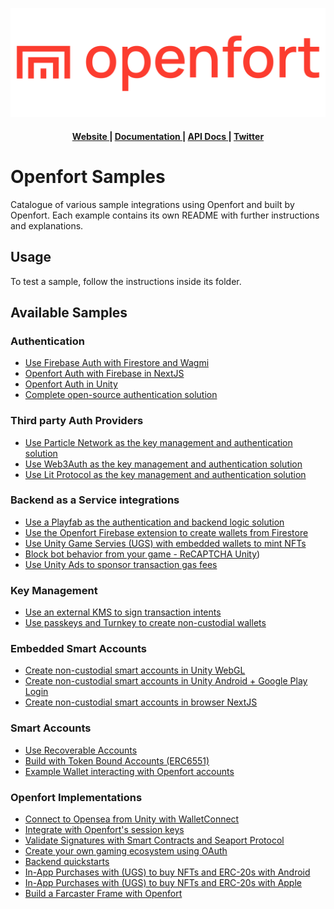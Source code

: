 ![Openfort Protocol][banner-image]

<div align="center">
  <h4>
    <a href="https://www.openfort.xyz/">
      Website
    </a>
    <span> | </span>
    <a href="https://www.openfort.xyz/docs">
      Documentation
    </a>
    <span> | </span>
    <a href="https://www.openfort.xyz/docs/api">
      API Docs
    </a>
    <span> | </span>
    <a href="https://twitter.com/openfortxyz">
      Twitter
    </a>
  </h4>
</div>

[banner-image]: .github/img/OpenfortRed.png

# Openfort Samples

Catalogue of various sample integrations using Openfort and built by Openfort. Each example contains its own README with further instructions and explanations.

## Usage
To test a sample, follow the instructions inside its folder.

## Available Samples

### Authentication
- [Use Firebase Auth with Firestore and Wagmi](firebase-wagmi-nextjs)
- [Openfort Auth with Firebase in NextJS](https://github.com/openfort-xyz/firebase-auth-sample)
- [Openfort Auth in Unity](https://github.com/openfort-xyz/authentication-unity-sample)
- [Complete open-source authentication solution](ssv-social-nextjs)
### Third party Auth Providers
- [Use Particle Network as the key management and authentication solution](particle-network-nextjs)
- [Use Web3Auth as the key management and authentication solution](web3auth-nextjs)
- [Use Lit Protocol as the key management and authentication solution](lit-protocol)
### Backend as a Service integrations
- [Use a Playfab as the authentication and backend logic solution](https://github.com/openfort-xyz/playfab-unity-sample)
- [Use the Openfort Firebase extension to create wallets from Firestore](https://github.com/openfort-xyz/firebase-extension-unity-sample)
- [Use Unity Game Servies (UGS) with embedded wallets to mint NFTs](https://github.com/openfort-xyz/ugs-unity-game-services-sample)
- [Block bot behavior from your game - ReCAPTCHA Unity](https://github.com/openfort-xyz/unity-recaptcha-sample/))
- [Use Unity Ads to sponsor transaction gas fees](https://github.com/openfort-xyz/unity-ad-sample)
### Key Management
- [Use an external KMS to sign transaction intents](external-kms-game)
- [Use passkeys and Turnkey to create non-custodial wallets](turnkey-passkeys)
### Embedded Smart Accounts
- [Create non-custodial smart accounts in Unity WebGL](https://github.com/openfort-xyz/sample-unity-webgl-embedded-signer)
- [Create non-custodial smart accounts in Unity Android + Google Play Login](https://github.com/openfort-xyz/sample-unity-android-embedded-signer)
- [Create non-custodial smart accounts in browser NextJS](https://github.com/openfort-xyz/sample-browser-nextjs-embedded-signer)
### Smart Accounts
- [Use Recoverable Accounts](recoverable-accounts)
- [Build with Token Bound Accounts (ERC6551)](ERC6551-token-bound-accounts)
- [Example Wallet interacting with Openfort accounts](https://github.com/openfort-xyz/walletconnect-wallet-sample)
### Openfort Implementations
- [Connect to Opensea from Unity with WalletConnect](https://github.com/openfort-xyz/opensea-walletconnect-unity-sample)
- [Integrate with Openfort's session keys](rainbow-ssv-nextjs)
- [Validate Signatures with Smart Contracts and Seaport Protocol](https://github.com/eloi010/seaport-js)
- [Create your own gaming ecosystem using OAuth](oauth-game-ecosystem)
- [Backend quickstarts](backend-quickstarts)
- [In-App Purchases with (UGS) to buy NFTs and ERC-20s with Android](https://github.com/openfort-xyz/iap-unity-sample)
- [In-App Purchases with (UGS) to buy NFTs and ERC-20s with Apple](https://github.com/openfort-xyz/apple-compliant-crypto-iap-sample)
- [Build a Farcaster Frame with Openfort](https://github.com/openfort-xyz/openfort-fc-frames-demo)
